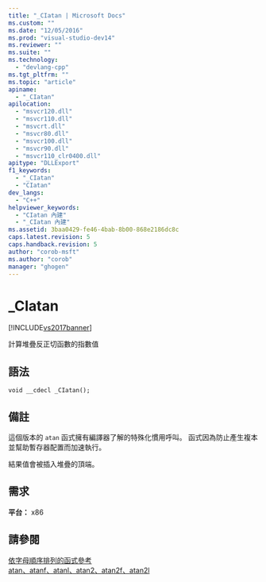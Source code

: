```yaml
---
title: "_CIatan | Microsoft Docs"
ms.custom: ""
ms.date: "12/05/2016"
ms.prod: "visual-studio-dev14"
ms.reviewer: ""
ms.suite: ""
ms.technology: 
  - "devlang-cpp"
ms.tgt_pltfrm: ""
ms.topic: "article"
apiname: 
  - "_CIatan"
apilocation: 
  - "msvcr120.dll"
  - "msvcr110.dll"
  - "msvcrt.dll"
  - "msvcr80.dll"
  - "msvcr100.dll"
  - "msvcr90.dll"
  - "msvcr110_clr0400.dll"
apitype: "DLLExport"
f1_keywords: 
  - "_CIatan"
  - "CIatan"
dev_langs: 
  - "C++"
helpviewer_keywords: 
  - "CIatan 內建"
  - "_CIatan 內建"
ms.assetid: 3baa0429-fe46-4bab-8b00-868e2186dc8c
caps.latest.revision: 5
caps.handback.revision: 5
author: "corob-msft"
ms.author: "corob"
manager: "ghogen"
---
```

# _CIatan
[!INCLUDE[vs2017banner](../assembler/inline/includes/vs2017banner.md)]

計算堆疊反正切函數的指數值  
  
## 語法  
  
```  
void __cdecl _CIatan();  
```  
  
## 備註  
 這個版本的 `atan` 函式擁有編譯器了解的特殊化慣用呼叫。  函式因為防止產生複本並幫助暫存器配置而加速執行。  
  
 結果值會被插入堆疊的頂端。  
  
## 需求  
 **平台：** x86  
  
## 請參閱  
 [依字母順序排列的函式參考](../c-runtime-library/reference/crt-alphabetical-function-reference.md)   
 [atan、atanf、atanl、atan2、atan2f、atan2l](../c-runtime-library/reference/atan-atanf-atanl-atan2-atan2f-atan2l.md)